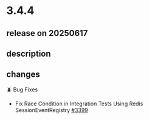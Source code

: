 # 3.4.4

## release on 20250617
## description
## changes
🪲 Bug Fixes

* Fix Race Condition in Integration Tests Using Redis SessionEventRegistry <a href="https://github.com/spring-projects/spring-session/issues/3399" data-hovercard-type="issue" data-hovercard-url="/spring-projects/spring-session/issues/3399/hovercard">#3399</a>


